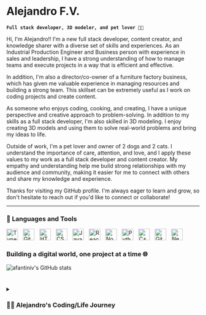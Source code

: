 # Alejandro F.V.

**`Full stack developer, 3D modeler, and pet lover 🐶🐱`**

Hi, I'm Alejandro!! I'm a new full stack developer, content creator, and knowledge sharer with a diverse set of skills and experiences. As an Industrial Production Engineer and Business person with experience in sales and leadership, I have a strong understanding of how to manage teams and execute projects in a way that is efficient and effective.

In addition, I'm also a director/co-owner of a furniture factory business, which has given me valuable experience in managing resources and building a strong team. This skillset can be extremely useful as I work on coding projects and create content.

As someone who enjoys coding, cooking, and creating, I have a unique perspective and creative approach to problem-solving. In addition to my skills as a full stack developer, I'm also skilled in 3D modeling. I enjoy creating 3D models and using them to solve real-world problems and bring my ideas to life.

Outside of work, I'm a pet lover and owner of 2 dogs and 2 cats. I understand the importance of care, attention, and love, and I apply these values to my work as a full stack developer and content creator. My empathy and understanding help me build strong relationships with my audience and community, making it easier for me to connect with others and share my knowledge and experience.

Thanks for visiting my GitHub profile. I'm always eager to learn and grow, so don't hesitate to reach out if you'd like to connect or collaborate!

---

### 🧰 Languages and Tools

<img align="left" alt="TypeScript" width="30px" style="padding-right:10px;" src="https://cdn.jsdelivr.net/gh/devicons/devicon/icons/typescript/typescript-plain.svg" />
<img align="left" alt="Git" width="30px" style="padding-right:10px;" src="https://cdn.jsdelivr.net/gh/devicons/devicon/icons/git/git-original.svg" />
<img align="left" alt="HTML" width="30px" style="padding-right:10px;" src="https://cdn.jsdelivr.net/gh/devicons/devicon/icons/html5/html5-plain.svg" />
<img align="left" alt="CSS" width="30px" style="padding-right:10px;" src="https://cdn.jsdelivr.net/gh/devicons/devicon/icons/css3/css3-plain.svg" />
<img align="left" alt="JavaScript" width="30px" style="padding-right:10px;" src="https://cdn.jsdelivr.net/gh/devicons/devicon/icons/javascript/javascript-plain.svg" />
<img align="left" alt="React" width="30px" style="padding-right:10px;" src="https://cdn.jsdelivr.net/gh/devicons/devicon/icons/react/react-original.svg" />
<img align="left" alt="NodeJS" width="30px" style="padding-right:10px;" src="https://cdn.jsdelivr.net/gh/devicons/devicon/icons/nodejs/nodejs-original.svg" />
<img align="left" alt="Python" width="30px" style="padding-right:10px;" src="https://cdn.jsdelivr.net/gh/devicons/devicon/icons/python/python-plain.svg" />
<img align="left" alt="C++" width="30px" style="padding-right:10px;" src="https://cdn.jsdelivr.net/gh/devicons/devicon/icons/cplusplus/cplusplus-line.svg" />
<img align="left" alt="GitHub" width="30px" style="padding-right:10px;" src="https://cdn.jsdelivr.net/gh/devicons/devicon/icons/github/github-original.svg" />
<img align="left" alt="Nextjs" width="30px" style="padding-right:10px;" src="https://cdn.jsdelivr.net/gh/devicons/devicon/icons/nextjs/nextjs-original-wordmark.svg" />

<br />

#

### Building a digital world, one project at a time 🌐
![afantiniv's GitHub stats](https://github-readme-stats.vercel.app/api?username=afantiniv&show_icons=true&theme=gruvbox)

<!-- ![GitHub Streak](https://streak-stats.demolab.com?user=afantiniv&theme=gruvbox&border_radius=4.5) -->

#

<details>
 <summary><h3>👨‍💻 Alejandro's Coding/Life Journey</h3></summary>
   I started programming at the age of 8 motivated by my father who teach me this world, coding small scripts with BASIC to solve my math homework (coders always choose the automated path). At 13, I began to learn HTML and I discover the CMS tools... so I started building personal websites and blogs using Joomla. As I continued to learn, I discovered WordPress, which allowed me to build websites for the family business, while also selling the first computers that I had built in high school.

After high school, I briefly pursued (2 years) a degree in Mechatronic Engineering (here I learn some Python and C++) before switching to Industrial Production Engineering to be closer to the family business and continue the work that I had started at the age of 15. Since then, I've contributed to the company in various ways, including developing several versions of their website, with the most recent 2023 version focused on e-commerce using Shopify and some customizations that I have made.

In 2015, I developed a traceability label generator site using PHP and QR generators, which is still in use today. Additionally, I designed and implemented a screen system that functions like informational flight boards at airports, displayed throughout the manufacturing plant with signage display systems... btw I have network management knowledge and I manage the NAS backup servers.

Alongside my coding love, I've also developed strong 3D modeling skills using SolidWorks (for which I hold a certification), SketchUp and Blender (on the way). I use these skills to bring my ideas to life and solve real-world problems, both in my personal projects and business.

In addition, I have experience in website hosting and domain administration, which has given me a well-rounded understanding of web development and helped me provide a more complete range of services to my clients.

Today, as a content creator and knowledge sharer, I enjoy sharing my coding/life journey with others and helping aspiring developers get started. I believe that anyone can learn to code, and that with determination and hard work, anyone can succeed in the tech industry.

Thank you for joining me on my coding journey, and I look forward to continuing to learn and grow with you!

[website]: working on the new site... (coming soon)
